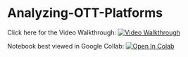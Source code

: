 # Analyzing-OTT-Platforms

Click here for the Video Walkthrough: [![Video Walkthrough](https://img.shields.io/badge/-Uncovering%20H%26M-red??style=social&logo=Youtube&link=https://drive.google.com/file/d/1KuuJnO7yQJyoeF7i-IszkGCcfnBvXKbZ/view?usp=sharing)](https://drive.google.com/file/d/1KuuJnO7yQJyoeF7i-IszkGCcfnBvXKbZ/view?usp=sharing)

Notebook best viewed in Google Collab: [![Open In Colab](https://colab.research.google.com/assets/colab-badge.svg)](https://colab.research.google.com/github/Ruchita1003/Analyzing-OTT-Platforms/blob/main/Analyzing_OTT_Platforms.ipynb)
